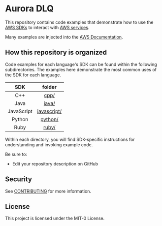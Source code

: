 # Aurora DLQ

This repository contains code examples that demonstrate how to use the [AWS SDKs](https://aws.amazon.com/developer/tools/) to interact with [AWS services](https://aws.amazon.com/products).

Many examples are injected into the [AWS Documentation](https://docs.aws.amazon.com).

## How this repository is organized

Code examples for each language's SDK can be found within the following subdirectories. The examples here demonstrate the most common uses of the SDK for each language.

|    SDK     |           folder           |
| :--------: | :------------------------: |
|    C++     |        [cpp/](cpp)         |
|    Java    |       [java/](java)        |
| JavaScript | [javascript/](javascriptv) |
|   Python   |     [python/](python)      |
|    Ruby    |       [ruby/](ruby)        |

Within each directory, you will find SDK-specific instructions for understanding and invoking example code.

Be sure to:

- Edit your repository description on GitHub

## Security

See [CONTRIBUTING](CONTRIBUTING.md#security-issue-notifications) for more information.

## License

This project is licensed under the MIT-0 License.
